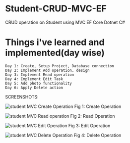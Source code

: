 # Student-CRUD-MVC-EF

CRUD operation on Student using MVC EF Core Dotnet C#

# Things i've learned and implemented(day wise)

    Day 1: Create, Setup Project, Database connection
    Day 2: Implement Add operation, design
    Day 3: Implement Read operation
    Day 4: Implement Edit Task
    Day 5: Add photo functionality
    Day 6: Apply Delete action

SCREENSHOTS:

![student MVC   Create Operation](https://github.com/user-attachments/assets/03e8ab1a-55af-483c-88b1-7caa3edc536e)
Fig 1: Create Operation

![student MVC  Read operation](https://github.com/user-attachments/assets/a86e3743-959e-4194-995e-d5acde8eb04a)
Fig 2: Read Operation

![student MVC   Edit Operation](https://github.com/user-attachments/assets/a197e97e-5df6-41a0-b914-2cc84d03ff6d)
Fig 3: Edit Operation

![student MVC   Delete Operation](https://github.com/user-attachments/assets/0723347e-faa3-44ad-859d-c6f25cd92483)
Fig 4: Delete Operation
